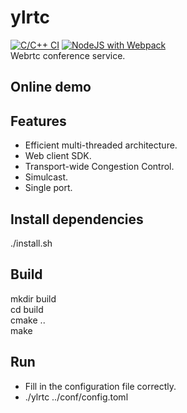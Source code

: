 # ylrtc
[![C/C++ CI](https://github.com/wxxit/ylrtc/actions/workflows/cmake.yml/badge.svg)](https://github.com/wxxit/ylrtc/actions/workflows/cmake.yml) [![NodeJS with Webpack](https://github.com/wxxit/ylrtc/actions/workflows/webpack.yml/badge.svg)](https://github.com/wxxit/ylrtc/actions/workflows/webpack.yml)  
Webrtc conference service.

## Online demo
## Features
+ Efficient multi-threaded architecture.
+ Web client SDK.
+ Transport-wide Congestion Control.
+ Simulcast.
+ Single port.

## Install dependencies
./install.sh

## Build
mkdir build  
cd build  
cmake ..  
make

## Run
+ Fill in the configuration file correctly.
+ ./ylrtc ../conf/config.toml